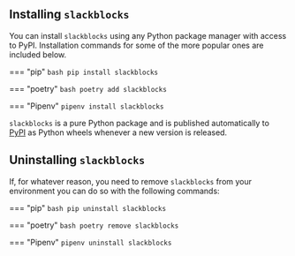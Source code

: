 ## Installing `slackblocks`
You can install `slackblocks` using any Python package manager with access to PyPI. Installation commands for some of the more popular ones are included below.

=== "pip"
    ```bash
    pip install slackblocks
    ```

=== "poetry"
    ```bash
    poetry add slackblocks
    ```

=== "Pipenv"
    ```
    pipenv install slackblocks
    ```

`slackblocks` is a pure Python package and is published automatically to [PyPI](https://pypi.org/project/slackblocks/) as Python wheels whenever a new version is released.

## Uninstalling `slackblocks`
If, for whatever reason, you need to remove `slackblocks` from your environment you can do so with the following commands:

=== "pip"
    ```bash
    pip uninstall slackblocks
    ```

=== "poetry"
    ```bash
    poetry remove slackblocks
    ```

=== "Pipenv"
    ```
    pipenv uninstall slackblocks
    ```